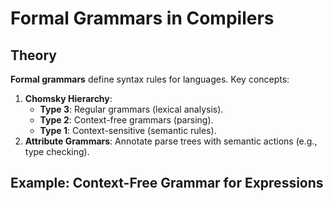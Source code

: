 # Formal Grammars in Compilers

## Theory
**Formal grammars** define syntax rules for languages. Key concepts:
1. **Chomsky Hierarchy**:
   - **Type 3**: Regular grammars (lexical analysis).
   - **Type 2**: Context-free grammars (parsing).
   - **Type 1**: Context-sensitive (semantic rules).
2. **Attribute Grammars**: Annotate parse trees with semantic actions (e.g., type checking).

## Example: Context-Free Grammar for Expressions
